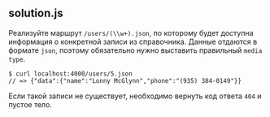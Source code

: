 ## solution.js
Реализуйте маршрут ` /users/(\\w+).json `, по которому будет доступна информация о конкретной
записи из справочника. Данные отдаются в формате ` json `, поэтому обязательно нужно выставить
правильный ` media type `.

```
$ curl localhost:4000/users/5.json
// => {"data":{"name":"Lonny McGlynn","phone":"(935) 384-0149"}}
```
Если такой записи не существует, необходимо вернуть код ответа ` 404 ` и пустое тело.
